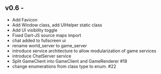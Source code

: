 v0.6 - 
------

+ Add Favicon
+ Add Window class, add UIHelper static class
+ Add UI visibility toggle
+ Fixed Dart-JS source maps import
+ chat added to fullscreen ui
+ rename world_server to game_server
+ introduce service architecture to allow modularization of game services
+ introduce ChatServer service
+ Split GameClient into GameClient and GameRenderer #18
+ change enumerations from class type to enum. #22
